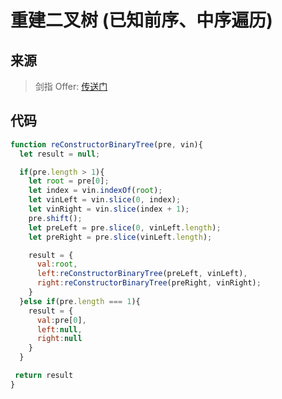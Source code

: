 # 重建二叉树 (已知前序、中序遍历)

## 来源

> 剑指 Offer: [传送门](https://leetcode-cn.com/problems/dui-cheng-de-er-cha-shu-lcof/solution/)

## 代码

```js
function reConstructorBinaryTree(pre, vin){
  let result = null;

  if(pre.length > 1){
    let root = pre[0];
    let index = vin.indexOf(root);
    let vinLeft = vin.slice(0, index);
    let vinRight = vin.slice(index + 1);
    pre.shift();
    let preLeft = pre.slice(0, vinLeft.length);
    let preRight = pre.slice(vinLeft.length);

    result = {
      val:root,
      left:reConstructorBinaryTree(preLeft, vinLeft),
      right:reConstructorBinaryTree(preRight, vinRight);
    }
  }else if(pre.length === 1){
    result = {
      val:pre[0],
      left:null,
      right:null
    }
  }

 return result
}
```
